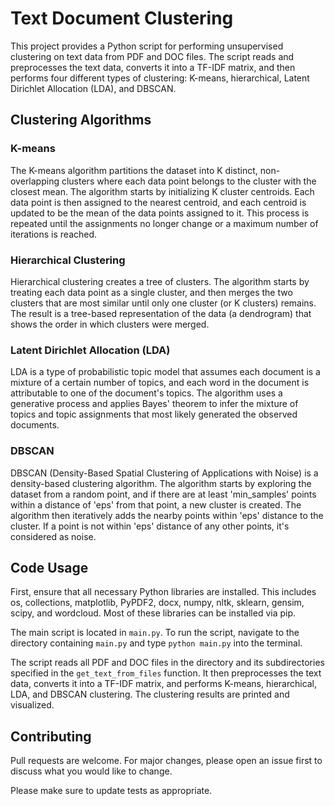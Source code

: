 # Text Document Clustering

This project provides a Python script for performing unsupervised clustering on text data from PDF and DOC files. The script reads and preprocesses the text data, converts it into a TF-IDF matrix, and then performs four different types of clustering: K-means, hierarchical, Latent Dirichlet Allocation (LDA), and DBSCAN.

## Clustering Algorithms

### K-means

The K-means algorithm partitions the dataset into K distinct, non-overlapping clusters where each data point belongs to the cluster with the closest mean. The algorithm starts by initializing K cluster centroids. Each data point is then assigned to the nearest centroid, and each centroid is updated to be the mean of the data points assigned to it. This process is repeated until the assignments no longer change or a maximum number of iterations is reached.

### Hierarchical Clustering

Hierarchical clustering creates a tree of clusters. The algorithm starts by treating each data point as a single cluster, and then merges the two clusters that are most similar until only one cluster (or K clusters) remains. The result is a tree-based representation of the data (a dendrogram) that shows the order in which clusters were merged.

### Latent Dirichlet Allocation (LDA)

LDA is a type of probabilistic topic model that assumes each document is a mixture of a certain number of topics, and each word in the document is attributable to one of the document's topics. The algorithm uses a generative process and applies Bayes' theorem to infer the mixture of topics and topic assignments that most likely generated the observed documents.

### DBSCAN

DBSCAN (Density-Based Spatial Clustering of Applications with Noise) is a density-based clustering algorithm. The algorithm starts by exploring the dataset from a random point, and if there are at least 'min_samples' points within a distance of 'eps' from that point, a new cluster is created. The algorithm then iteratively adds the nearby points within 'eps' distance to the cluster. If a point is not within 'eps' distance of any other points, it's considered as noise.

## Code Usage

First, ensure that all necessary Python libraries are installed. This includes os, collections, matplotlib, PyPDF2, docx, numpy, nltk, sklearn, gensim, scipy, and wordcloud. Most of these libraries can be installed via pip.

The main script is located in `main.py`. To run the script, navigate to the directory containing `main.py` and type `python main.py` into the terminal.

The script reads all PDF and DOC files in the directory and its subdirectories specified in the `get_text_from_files` function. It then preprocesses the text data, converts it into a TF-IDF matrix, and performs K-means, hierarchical, LDA, and DBSCAN clustering. The clustering results are printed and visualized. 

## Contributing

Pull requests are welcome. For major changes, please open an issue first to discuss what you would like to change.

Please make sure to update tests as appropriate.



